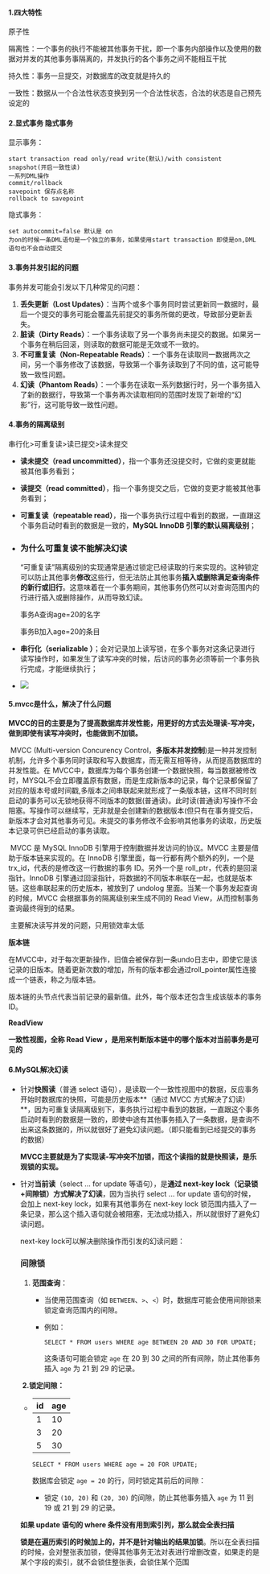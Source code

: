 #### 1.四大特性

原子性

隔离性：一个事务的执行不能被其他事务干扰，即一个事务内部操作以及使用的数据对并发的其他事务事隔离的，并发执行的各个事务之间不能相互干扰

持久性：事务一旦提交，对数据库的改变就是持久的

一致性：数据从一个合法性状态变换到另一个合法性状态，合法的状态是自己预先设定的

#### 2.显式事务 隐式事务

显示事务：

```mysql
start transaction read only/read write(默认)/with consistent snapshot(开启一致性读)
一系列DML操作
commit/rollback
savepoint 保存点名称
rollback to savepoint
```

隐式事务：

```mysql
set autocommit=false 默认是 on
为on的时候一条DML语句是一个独立的事务，如果使用start transaction 即使是on,DML语句也不会自动提交
```

#### 3.事务并发引起的问题

事务并发可能会引发以下几种常见的问题：

1. **丢失更新（Lost Updates）**：当两个或多个事务同时尝试更新同一数据时，最后一个提交的事务可能会覆盖先前提交的事务所做的更改，导致部分更新丢失。
2. **脏读（Dirty Reads）**：一个事务读取了另一个事务尚未提交的数据。如果另一个事务在稍后回滚，则读取的数据可能是无效或不一致的。
3. **不可重复读（Non-Repeatable Reads）**：一个事务在读取同一数据两次之间，另一个事务修改了该数据，导致第一个事务读取到了不同的值，这可能导致一致性问题。
4. **幻读（Phantom Reads）**：一个事务在读取一系列数据行时，另一个事务插入了新的数据行，导致第一个事务再次读取相同的范围时发现了新增的“幻影”行，这可能导致一致性问题。

#### 4.事务的隔离级别

串行化>可重复读>读已提交>读未提交

- **读未提交（read uncommitted）**，指一个事务还没提交时，它做的变更就能被其他事务看到；

- **读提交（read committed）**，指一个事务提交之后，它做的变更才能被其他事务看到；

- **可重复读（repeatable read）**，指一个事务执行过程中看到的数据，一直跟这个事务启动时看到的数据是一致的，**MySQL InnoDB 引擎的默认隔离级别**；

- ### 为什么可重复读不能解决幻读

  “可重复读”隔离级别的实现通常是通过锁定已经读取的行来实现的。这种锁定可以防止其他事务**修改**这些行，但无法防止其他事务**插入或删除满足查询条件的新行或旧行**。这意味着在一个事务期间，其他事务仍然可以对查询范围内的行进行插入或删除操作，从而导致幻读。

  事务A查询age=20的名字

  事务B加入age=20的条目

- **串行化（serializable ）**；会对记录加上读写锁，在多个事务对这条记录进行读写操作时，如果发生了读写冲突的时候，后访问的事务必须等前一个事务执行完成，才能继续执行；

- ![](D:\学习笔记\MySQL\picture\Snipaste_2024-02-08_03-02-52.png)

#### 5.mvcc是什么，解决了什么问题

**MVCC的目的主要是为了提高数据库并发性能，用更好的方式去处理读-写冲突，做到即使有读写冲突时，也能做到不加锁。**

​	MVCC (Multi-version Concurency Control，**多版本并发控制**)是一种并发控制机制，允许多个事务同时读取和写入数据库，而无需互相等待，从而提高数据库的并发性能。在 MVCC中，数据库为每个事务创建一个数据快照，每当数据被修改时，MYSQL不会立即覆盖原有数据，而是生成新版本的记录，每个记录都保留了对应的版本号或时间戳,多版本之间串联起来就形成了一条版本链，这样不同时刻启动的事务可以无锁地获得不同版本的数据(普通读)。此时读(普通读)写操作不会阻塞。写操作可以继续写，无非就是会创建新的数据版本(但只有在事务提交后，新版本才会对其他事务可见。未提交的事务修改不会影响其他事务的读取，历史版本记录可供已经启动的事务读取。

​	MVCC 是 MySQL InnoDB 引擎用于控制数据并发访问的协议。MVCC 主要是借助于版本链来实现的。在 InnoDB 引擎里面，每一行都有两个额外的列，一个是 trx_id，代表的是修改这一行数据的事务 ID。另外一个是 roll_ptr，代表的是回滚指针。InnoDB 引擎通过回滚指针，将数据的不同版本串联在一起，也就是版本链。这些串联起来的历史版本，被放到了 undolog 里面。当某一个事务发起查询的时候，MVCC 会根据事务的隔离级别来生成不同的 Read View，从而控制事务查询最终得到的结果。

​	主要解决读写并发的问题，只用锁效率太低

**版本链**

在MVCC中，对于每次更新操作，旧值会被保存到一条undo日志中，即使它是该记录的旧版本。随着更新次数的增加，所有的版本都会通过roll_pointer属性连接成一个链表，称之为版本链。

版本链的头节点代表当前记录的最新值。此外，每个版本还包含生成该版本的事务ID。

**ReadView**

**一致性视图，全称 Read View ，是用来判断版本链中的哪个版本对当前事务是可见的**

#### 6.MySQL解决幻读

- 针对**快照读**（普通 select 语句），是读取一个一致性视图中的数据，反应事务开始时数据库的快照，可能是历史版本**（通过 MVCC 方式解决了幻读）**，因为可重复读隔离级别下，事务执行过程中看到的数据，一直跟这个事务启动时看到的数据是一致的，即使中途有其他事务插入了一条数据，是查询不出来这条数据的，所以就很好了避免幻读问题。（即只能看到已经提交的事务的数据）

  **MVCC主要就是为了实现读-写冲突不加锁，而这个读指的就是快照读，是乐观锁的实现。**

- 针对**当前读**（select ... for update 等语句），是**通过 next-key lock（记录锁+间隙锁）方式解决了幻读**，因为当执行 select ... for update 语句的时候，会加上 next-key lock，如果有其他事务在 next-key lock 锁范围内插入了一条记录，那么这个插入语句就会被阻塞，无法成功插入，所以就很好了避免幻读问题。

  next-key lock可以解决删除操作而引发的幻读问题：

  

  ### 间隙锁

  1. **范围查询**：

     - 当使用范围查询（如 `BETWEEN`、`>`、`<`）时，数据库可能会使用间隙锁来锁定查询范围内的间隙。

     - 例如：

       ```
       SELECT * FROM users WHERE age BETWEEN 20 AND 30 FOR UPDATE;
       ```

       这条语句可能会锁定 `age` 在 20 到 30 之间的所有间隙，防止其他事务插入 `age` 为 21 到 29 的记录。

  ​    **2.锁定间隙：**

  - | id   | age  |
    | :--- | :--- |
    | 1    | 10   |
    | 3    | 20   |
    | 5    | 30   |

    ```
    SELECT * FROM users WHERE age = 20 FOR UPDATE;
    ```

    数据库会锁定 `age = 20` 的行，同时锁定其前后的间隙：

    - 锁定 `(10, 20)` 和 `(20, 30)` 的间隙，防止其他事务插入 `age` 为 11 到 19 或 21 到 29 的记录。

  **如果 update 语句的 where 条件没有用到索引列，那么就会全表扫描**

  **锁是在遍历索引的时候加上的，并不是针对输出的结果加锁**。所以在全表扫描的时候，会对整张表加锁，使得其他事务无法对表进行增删改查，如果走的是某个字段的索引，就不会锁住整张表，会锁住某个范围